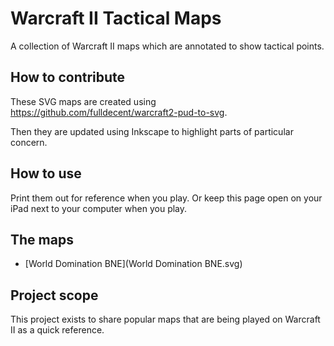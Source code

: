 # Warcraft II Tactical Maps
A collection of Warcraft II maps which are annotated to show tactical points.

## How to contribute

These SVG maps are created using https://github.com/fulldecent/warcraft2-pud-to-svg.

Then they are updated using Inkscape to highlight parts of particular concern.

## How to use

Print them out for reference when you play. Or keep this page open on your iPad next to your computer when you play.

## The maps

- [World Domination BNE](World Domination BNE.svg) 

## Project scope

This project exists to share popular maps that are being played on Warcraft II as a quick reference.
